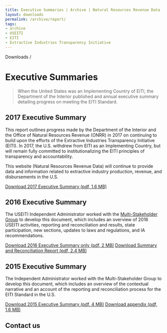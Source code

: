 ```yaml
---
title: Executive Summaries | Archive | Natural Resources Revenue Data
layout: downloads
permalink: /archive/report/
tags:
- archive
- USEITI
- EITI
- Extractive Industries Transparency Initiative
---
```


<custom-link to="/downloads/" className="breadcrumb link-charlie">Downloads</custom-link> /

# Executive Summaries

<div><archive-banner></archive-banner></div>

> When the United States was an Implementing Country of <glossary-term termKey="EITI Standard">EITI</glossary-term>, the Department of the Interior published and annual executive summary detailing progress on meeting the EITI Standard.

<h2 id="executive-summary-2017"> 2017 Executive Summary</h2>

This report outlines progress made by the Department of the Interior and the Office of Natural Resources Revenue (ONRR) in 2017 on continuing to build upon the efforts of the Extractive Industries Transparency Initiative (EITI). In 2017, the U.S. withdrew from EITI as an Implementing Country, but will remain fully committed to institutionalizing the EITI principles of transparency and accountability.

This website (Natural Resources Revenue Data) will continue to provide data and information related to extractive industry production, revenue, and disbursements in the U.S.

<a href="/downloads/archive/NRRD_executive-summary_2017.pdf" class="button-tertiary"><icon class="icon-cloud icon-padded"></icon>Download 2017 Executive Summary (pdf, 1.6 MB)</a>

<h2 id="executive-summary-2016">2016 Executive Summary</h2>

The USEITI <glossary-term termKey="independent administrator (IA)">Independent Administrator</glossary-term> worked with the [Multi-Stakeholder Group](https://www.doi.gov/eiti/FACA) to develop this document, which includes an overview of 2016 USEITI activities, reporting and reconciliation and results, state participation, new sections, updates to laws and regulations, and IA recommendations.

<a href="/downloads/archive/USEITI_executive-summary_2016-11-18.pdf" class="button-tertiary"><icon class="icon-cloud icon-padded"></icon>Download 2016 Executive Summary only (pdf, 2 MB)</a>
<a href="/downloads/archive/USEITI_executive-summary-combined_2016-11-18.pdf" class="button-tertiary"><icon class="icon-cloud icon-padded"></icon>Download Summary and Reconciliation Report (pdf, 2.4 MB)</a>

<h2 id="executive-summary-2015">2015 Executive Summary</h2>

The Independent Administrator worked with the Multi-Stakeholder Group to develop this document, which includes an overview of the contextual narrative and an account of the reporting and reconciliation process for the EITI Standard in the U.S.

<a href="/downloads/archive/USEITI_executive-summary_2015-12-22.pdf" class="button-tertiary"><icon class="icon-cloud icon-padded"></icon>Download 2015 Executive Summary (pdf, 4 MB)</a>
<a href="/downloads/archive/USEITI_extractive-revenue-appendix_2015-12-22.pdf" class="button-tertiary"><icon class="icon-cloud icon-padded"></icon>Download appendix (pdf, 1.6 MB)</a>

## Contact us